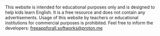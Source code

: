 This website is intended for educational purposes only and is designed to help kids learn English.
It is a free resource and does not contain any advertisements.
Usage of this website by teachers or educational institutions for commercial purposes is prohibited.
Feel free to inform the developers: freeappforall.softworks@proton.me